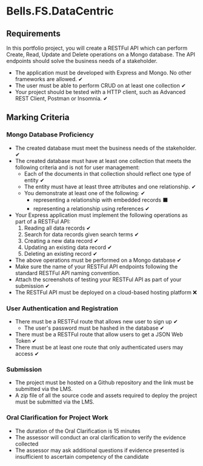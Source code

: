 # Bells.FS.DataCentric
## Requirements
In this portfolio project, you will create a RESTFul API which can perform Create, Read, Update and Delete operations on a Mongo database. The API endpoints should solve the business needs of a stakeholder.
- The application must be developed with Express and Mongo. No other frameworks are allowed. ✔
- The user must be able to perform CRUD on at least one collection ✔
- Your project should be tested with a HTTP client, such as Advanced REST Client, Postman or Insomnia. ✔
## Marking Criteria
### Mongo Database Proficiency
- The created database must meet the business needs of the stakeholder. ✔
- The created database must have at least one collection that meets the following criteria and is not for user management:
    - Each of the documents in that collection should reflect one type of entity ✔
    - The entity must have at least three attributes and one relationship. ✔
    - You demonstrate at least one of the following: ✔
      - representing a relationship with embedded records ⬛
      - representing a relationship using references ✔
- Your Express application must implement the following operations as part of a RESTFul API:
    1. Reading all data records ✔
    2. Search for data records given search terms ✔
    3. Creating a new data record ✔
    4. Updating an existing data record ✔
    5. Deleting an existing record ✔
- The above operations must be performed on a Mongo database ✔
- Make sure the name of your RESTFul API endpoints following the standard RESTFul API naming convention.
- Attach the screenshots of testing your RESTFul API as part of your submission ✔
- The RESTFul API must be deployed on a cloud-based hosting platform ❌
### User Authentication and Registration
- There must be a RESTFul route that allows new user to sign up ✔
    - The user's password must be hashed in the database ✔
- There must be a RESTFul route that allow users to get a JSON Web Token ✔
- There must be at least one route that only authenticated users may access ✔
### Submission
- The project must be hosted on a Github repository and the link must be
submitted via the LMS.
- A zip file of all the source code and assets required to deploy the project must
be submitted via the LMS.

### Oral Clarification for Project Work
- The duration of the Oral Clarification is 15 minutes
- The assessor will conduct an oral clarification to verify the evidence collected
- The assessor may ask additional questions if evidence presented is insufficient
to ascertain competency of the candidate

<!--
{
  "name": "Sai",
  "material": {
    "name": "Stainless Steel"
  },
  "description": "A traditional Okinawan weapon, the Sai is a pointed, three-pronged instrument used for both offensive and defensive techniques."
}

-->

<!--
{"result":[{"_id":"h1i2j3k4l5m67890abcd1234","name":"Gladius","material":{"_id":"507f1f77bcf86cd799439015","name":"Iron"},"description":"A short sword used by Roman soldiers, effective for both slashing and stabbing."},{"_id":"d1e2f3g4h5i67890abcd1234","name":"Rapier","material":{"_id":"507f1f77bcf86cd799439011","name":"Carbon Steel"},"description":"A slender, sharp sword designed for thrusting, commonly used in fencing."},{"_id":"a1b2c3d4e5f67890abcd1234","name":"Katana","material":{"_id":"507f1f77bcf86cd799439017","name":"High Carbon Steel"},"description":"A traditional Japanese sword known for its curved, single-edged blade and exceptional sharpness."},{"_id":"f1g2h3i4j5k67890abcd1234","name":"Claymore","material":{"_id":"507f1f77bcf86cd799439017","name":"High Carbon Steel"},"description":"A large two-handed sword from Scotland, recognized for its broad blade and cross-guard."},{"_id":"e1f2g3h4i5j67890abcd1234","name":"Scimitar","material":{"_id":"507f1f77bcf86cd799439015","name":"Bronze"},"description":"A curved sword from the Middle East, known for its slashing capabilities."},{"_id":"c1d2e3f4g5h67890abcd1234","name":"Great Sword","material":{"_id":"507f1f77bcf86cd799439013","name":"Damascus Steel"},"description":"A large and powerful sword known for its distinctive patterns and superior strength."},{"_id":"b1c2d3e4f5g67890abcd1234","name":"Long Sword","material":{"_id":"507f1f77bcf86cd799439012","name":"Stainless Steel"},"description":"A versatile European sword characterized by its double-edged blade, suitable for slashing and thrusting."},{"_id":"g1h2i3j4k5l67890abcd1234","name":"Sabre","material":{"_id":"507f1f77bcf86cd799439014","name":"Titanium"},"description":"A lightweight, curved sword used primarily in cavalry and fencing."}]}
-->

<!--
8F4F7D1E5932D279AF245315A3C7A
-->